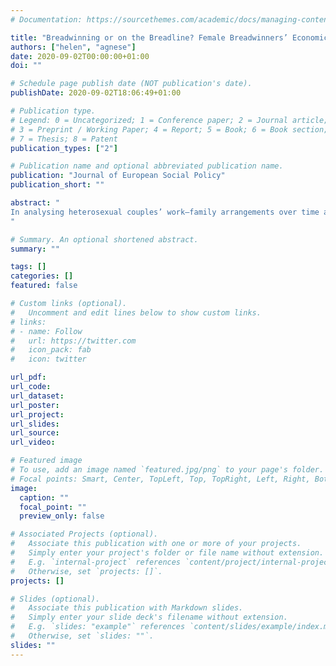 ```yaml
---
# Documentation: https://sourcethemes.com/academic/docs/managing-content/

title: "Breadwinning or on the Breadline? Female Breadwinners’ Economic Characteristics across 20 Welfare States"
authors: ["helen", "agnese"]
date: 2020-09-02T00:00:00+01:00
doi: ""

# Schedule page publish date (NOT publication's date).
publishDate: 2020-09-02T18:06:49+01:00

# Publication type.
# Legend: 0 = Uncategorized; 1 = Conference paper; 2 = Journal article;
# 3 = Preprint / Working Paper; 4 = Report; 5 = Book; 6 = Book section;
# 7 = Thesis; 8 = Patent
publication_types: ["2"]

# Publication name and optional abbreviated publication name.
publication: "Journal of European Social Policy"
publication_short: ""

abstract: "
In analysing heterosexual couples’ work–family arrangements over time and space, the comparative social policy literature has settled on the framework of the ‘male-breadwinner’ versus ‘dual-earner’ family. Yet, in assuming men in couple-families are (full-time) employed, this framework overlooks another work–family arrangement, which is the ‘female-breadwinner’ couple. Including female-breadwinner couples matters because of their growing prevalence and, as our analysis shows, greater economic vulnerability. We perform descriptive and regression analyses of Luxembourg Income Study microdata to compare household incomes for female-breadwinner couples and other couple-types across 20 industrialized countries. We then consider how labour earnings and benefit incomes vary for ‘pure’ breadwinner couples comprising one wage-earner and one inactive/unemployed partner according to the gender of the breadwinner. We find that pure female breadwinners have lower average individual earnings than male breadwinners, even after controlling for sociodemographic characteristics and occupational and working-time differences. Furthermore, welfare systems across most countries are not working hard enough to compensate for the female breadwinner earnings penalty, including in social-democratic countries. Once controls are included in our regression models, it never happens that pure female breadwinners have higher disposable household incomes than pure male breadwinners. Thus, our study adds to a growing body of evidence showing that female-breadwinner families sit at the intersection of multiple disadvantages. In turn, these couples offer comparative scholars of the welfare state an ‘acid test’ case study for how effectively families are protected from social risk. Our results additionally highlight how cross-national differences in the female breadwinner income disadvantage do not fit neatly with established welfare typologies, suggesting that other factors – in particular, labour market characteristics and the economic cycle – are also at play.
"

# Summary. An optional shortened abstract.
summary: ""

tags: []
categories: []
featured: false

# Custom links (optional).
#   Uncomment and edit lines below to show custom links.
# links:
# - name: Follow
#   url: https://twitter.com
#   icon_pack: fab
#   icon: twitter

url_pdf: 
url_code:
url_dataset:
url_poster:
url_project:
url_slides:
url_source:
url_video:

# Featured image
# To use, add an image named `featured.jpg/png` to your page's folder. 
# Focal points: Smart, Center, TopLeft, Top, TopRight, Left, Right, BottomLeft, Bottom, BottomRight.
image:
  caption: ""
  focal_point: ""
  preview_only: false

# Associated Projects (optional).
#   Associate this publication with one or more of your projects.
#   Simply enter your project's folder or file name without extension.
#   E.g. `internal-project` references `content/project/internal-project/index.md`.
#   Otherwise, set `projects: []`.
projects: []

# Slides (optional).
#   Associate this publication with Markdown slides.
#   Simply enter your slide deck's filename without extension.
#   E.g. `slides: "example"` references `content/slides/example/index.md`.
#   Otherwise, set `slides: ""`.
slides: ""
---
```

